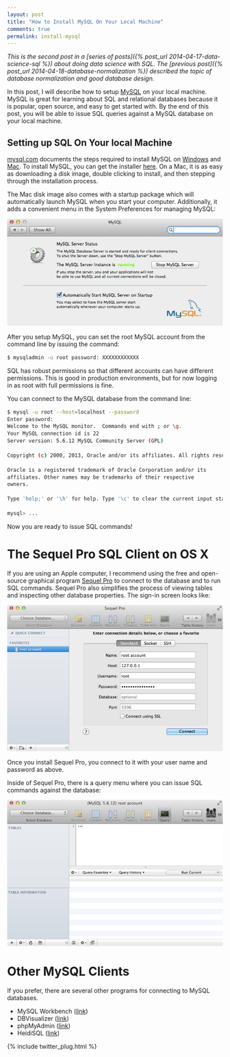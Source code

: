 ```yaml
---
layout: post
title: "How to Install MySQL On Your Local Machine"
comments: true
permalink: install-mysql
---
```


*This is the second post in a [series of posts]({% post_url 2014-04-17-data-science-sql %})
about doing data science with SQL. The [previous post]({% post_url 2014-04-18-database-normalization %})
described the topic of database normalization and good database design.*

In this post, I will describe how to setup [MySQL](http://www.mysql.com/)
on your local machine.  MySQL is great for learning about SQL and
relational databases because it is popular, open source, and easy
to get started with.  By the end of this post, you will be able to
issue SQL queries against a MySQL database on your local machine.

## Setting up SQL On Your local Machine

[mysql.com](mysql.com) documents the steps required
to install MySQL on
[Windows](https://dev.mysql.com/doc/refman/5.0/en/windows-installation.html)
and
[Mac](https://dev.mysql.com/doc/refman/5.0/en/macosx-installation.html).
To install MySQL, you can get the installer
[here](http://dev.mysql.com/downloads/mysql/).
On a Mac, it is as easy as downloading a disk image, double clicking to install,
and then stepping through the installation process.

The Mac disk image also comes with a startup package which will
automatically launch MySQL when you start your computer.  Additionally,
it adds a convenient menu in the System Preferences for managing
MySQL:

![MySQL System Preferences](/assets/mysql_system_preferences.jpg)

After you setup MySQL, you can set the root MySQL account 
from the command line by issuing the command:

```bash
$ mysqladmin -u root password: XXXXXXXXXXXX
```

SQL has robust permissions so that different accounts can have
different permissions. This is good in production environments, but
for now logging in as root with full permissions is fine.

You can connect to the MySQL database from the command line:

```bash
$ mysql -u root --host=localhost --password
Enter password: 
Welcome to the MySQL monitor.  Commands end with ; or \g.
Your MySQL connection id is 22
Server version: 5.6.12 MySQL Community Server (GPL)

Copyright (c) 2000, 2013, Oracle and/or its affiliates. All rights reserved.

Oracle is a registered trademark of Oracle Corporation and/or its
affiliates. Other names may be trademarks of their respective
owners.

Type 'help;' or '\h' for help. Type '\c' to clear the current input statement.

mysql> ...
```

Now you are ready to issue SQL commands!

# The Sequel Pro SQL Client on OS X

If you are using an Apple computer, I recommend using the free and
open-source graphical program [Sequel Pro](http://www.sequelpro.com/)
to connect to the database and to run SQL commands.  Sequel Pro also
simplifies the process of viewing tables and inspecting other
database properties. The sign-in screen looks like:

![Sequel Pro Connect Tab](/assets/sequel_pro_connect_tab.jpg)

Once you install Sequel Pro, you connect to it with your user name
and password as above.

Inside of Sequel Pro, there is a query menu
where you can issue SQL commands against the database:

![Sequel Pro Query Tab](/assets/sequel_pro_query_tab.jpg)

# Other MySQL Clients

If you prefer, there are several other programs for connecting to 
MySQL databases.

* MySQL Workbench ([link](http://dev.mysql.com/downloads/tools/workbench/))
* DBVisualizer ([link](http://www.dbvis.com/))
* phpMyAdmin ([link](http://www.phpmyadmin.net/home_page/))
* HeidiSQL ([link](http://www.heidisql.com/))

{% include twitter_plug.html %}
